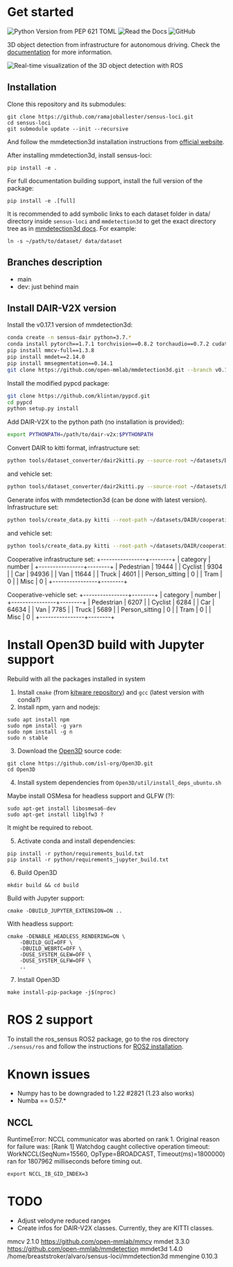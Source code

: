 # Get started

![Python Version from PEP 621 TOML](https://img.shields.io/python/required-version-toml?tomlFilePath=https%3A%2F%2Fraw.githubusercontent.com%2Framajoballester%2Fsensus-loci%2Fmain%2Fpyproject.toml)
![Read the Docs](https://img.shields.io/readthedocs/sensus-loci)
![GitHub](https://img.shields.io/github/license/ramajoballester/sensus-loci)


3D object detection from infrastructure for autonomous driving. Check the [documentation](https://sensus-loci.readthedocs.io/en/latest/) for more information.


![Real-time visualization of the 3D object detection with ROS](/docs/images/ros_example.png)


## Installation

Clone this repository and its submodules:

```
git clone https://github.com/ramajoballester/sensus-loci.git
cd sensus-loci
git submodule update --init --recursive
```

And follow the mmdetection3d installation instructions from [official website](https://mmdetection3d.readthedocs.io/en/latest/get_started.html).

After installing mmdetection3d, install sensus-loci:

```
pip install -e .
```

For full documentation building support, install the full version of the package:

```
pip install -e .[full]
```

It is recommended to add symbolic links to each dataset folder in data/ directory inside ```sensus-loci``` and ```mmdetection3d``` to get the exact directory tree as in [mmdetection3d docs](https://mmdetection3d.readthedocs.io/en/latest/advanced_guides/supported_tasks/lidar_det3d.html#data-preparation). For example:

``` 
ln -s ~/path/to/dataset/ data/dataset
```


## Branches description

- main
- dev: just behind main


## Install DAIR-V2X version

Install the v0.17.1 version of mmdetection3d:
```bash
conda create -n sensus-dair python=3.7.*
conda install pytorch==1.7.1 torchvision==0.8.2 torchaudio==0.7.2 cudatoolkit=11.0 -c pytorch
pip install mmcv-full==1.3.8
pip install mmdet==2.14.0
pip install mmsegmentation==0.14.1
git clone https://github.com/open-mmlab/mmdetection3d.git --branch v0.17.1 --single-branch
```

Install the modified pypcd package:
```bash
git clone https://github.com/klintan/pypcd.git
cd pypcd
python setup.py install
```

Add DAIR-V2X to the python path (no installation is provided):
```bash
export PYTHONPATH=/path/to/dair-v2x:$PYTHONPATH
```

Convert DAIR to kitti format, infrastructure set:
```bash
python tools/dataset_converter/dair2kitti.py --source-root ~/datasets/DAIR/cooperative-vehicle-infrastructure/infrastructure-side/ --target-root ~/datasets/DAIR/cooperative-vehicle-infrastructure-kittiformat/infrastructure-side/ --split-path data/split_datas/cooperative-split-data.json --label-type lidar --sensor-view infrastructure --no-classmerge --temp-root ~/datasets/.tmp_file
```

and vehicle set:
```bash
python tools/dataset_converter/dair2kitti.py --source-root ~/datasets/DAIR/cooperative-vehicle-infrastructure/vehicle-side/ --target-root ~/datasets/DAIR/cooperative-vehicle-infrastructure-kittiformat/vehicle-side/ --split-path data/split_datas/cooperative-split-data.json --label-type lidar --sensor-view vehicle --no-classmerge --temp-root ~/datasets/.tmp_file
```

Generate infos with mmdetection3d (can be done with latest version). Infrastructure set:
```bash
python tools/create_data.py kitti --root-path ~/datasets/DAIR/cooperative-vehicle-infrastructure-kittiformat/infrastructure-side/ --out-dir ~/datasets/DAIR/cooperative-vehicle-infrastructure-kittiformat/infrastructure-side/ --extra-tag dair
```

and vehicle set:
```bash
python tools/create_data.py kitti --root-path ~/datasets/DAIR/cooperative-vehicle-infrastructure-kittiformat/vehicle-side/ --out-dir ~/datasets/DAIR/cooperative-vehicle-infrastructure-kittiformat/vehicle-side/ --extra-tag dair
```

Cooperative infrastructure set:
+----------------+--------+
| category       | number |
+----------------+--------+
| Pedestrian     | 19444  |
| Cyclist        | 9304   |
| Car            | 94936  |
| Van            | 11644  |
| Truck          | 4601   |
| Person_sitting | 0      |
| Tram           | 0      |
| Misc           | 0      |
+----------------+--------+

Cooperative-vehicle set:
+----------------+--------+
| category       | number |
+----------------+--------+
| Pedestrian     | 6207   |
| Cyclist        | 6284   |
| Car            | 64634  |
| Van            | 7785   |
| Truck          | 5689   |
| Person_sitting | 0      |
| Tram           | 0      |
| Misc           | 0      |
+----------------+--------+







# Install Open3D build with Jupyter support

Rebuild with all the packages installed in system

1. Install `cmake` (from [kitware repository](https://apt.kitware.com/)) and `gcc` (latest version with conda?)
2. Install npm, yarn and nodejs:

```
sudo apt install npm
sudo npm install -g yarn
sudo npm install -g n
sudo n stable
```

3. Download the [Open3D](https://github.com/isl-org/Open3D) source code:

```
git clone https://github.com/isl-org/Open3D.git
cd Open3D
```

4. Install system dependencies from `Open3D/util/install_deps_ubuntu.sh `

Maybe install OSMesa for headless support and GLFW (?):

```
sudo apt-get install libosmesa6-dev
sudo apt-get install libglfw3 ?
```

It might be required to reboot.

5. Activate conda and install dependencies:

```
pip install -r python/requirements_build.txt
pip install -r python/requirements_jupyter_build.txt
```

6. Build Open3D

```
mkdir build && cd build
```

Build with Jupyter support:
```
cmake -DBUILD_JUPYTER_EXTENSION=ON ..
```

With headless support:
```
cmake -DENABLE_HEADLESS_RENDERING=ON \
    -DBUILD_GUI=OFF \
    -DBUILD_WEBRTC=OFF \
    -DUSE_SYSTEM_GLEW=OFF \
    -DUSE_SYSTEM_GLFW=OFF \
    ..
```

7. Install Open3D

```
make install-pip-package -j$(nproc)
```


# ROS 2 support

To install the ros_sensus ROS2 package, go to the ros directory ```./sensus/ros``` and follow the instructions for [ROS2 installation](ros_readme.md).


# Known issues

- Numpy has to be downgraded to 1.22 #2821  (1.23 also works)
- Numba == 0.57.*

## NCCL

RuntimeError: NCCL communicator was aborted on rank 1. Original reason for failure was: [Rank 1] Watchdog caught collective operation timeout: WorkNCCL(SeqNum=15560, OpType=BROADCAST, Timeout(ms)=1800000) ran for 1807962 milliseconds before timing out.
```
export NCCL_IB_GID_INDEX=3
```


# TODO

- Adjust velodyne reduced ranges
- Create infos for DAIR-V2X classes. Currently, they are KITTI classes.



mmcv       2.1.0      https://github.com/open-mmlab/mmcv
mmdet      3.3.0      https://github.com/open-mmlab/mmdetection
mmdet3d    1.4.0      /home/breaststroker/alvaro/sensus-loci/mmdetection3d
mmengine   0.10.3  